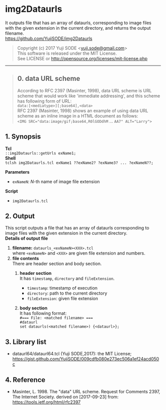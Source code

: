 # img2Dataurls
It outputs file that has an array of dataurls, corresponding to image files with the given extension in the current directory, and returns the output filename.  
https://github.com/YujiSODE/img2Dataurls
>Copyright (c) 2017 Yuji SODE \<yuji.sode@gmail.com\>  
>This software is released under the MIT License.  
>See LICENSE or http://opensource.org/licenses/mit-license.php
______
>## 0. data URL scheme
>According to RFC 2397 \(Masinter, 1998\), data URL scheme is URL scheme that would work like \'immediate addressing\', and this scheme has following form of URL:  
>`data:[<mediatype>][;base64],<data>`  
>RFC 2397 \(Masinter, 1998\) shows an example of using data URL scheme as an inline image in a HTML document as follows:  
>`<IMG SRC="data:image/gif;base64,R0lGODdhM` ... `AA7" ALT="Larry">`

## 1. Synopsis
**Tcl**  
`::img2Dataurls::getUrls exName1;`  
**Shell**  
`tclsh img2Dataurls.tcl exName1 ??exName2? ?exName3? ... ?exNameN??;`

**Parameters**  
- `exNameN`: *N*-th name of image file extension

**Script**  
- `img2Dataurls.tcl`

## 2. Output
This script outputs a file that has an array of dataurls corresponding to image files with the given extension in the current directory.  
**Details of output file**  
1. **filename:** `dataurls_<exNameN><XXX>.tcl`  
   where `<exNameN>` and `<XXX>` are given file extension and numbers.
2. **file contents**  
   There are header section and body section.  
   1. **header section**  
      It has `timestamp`, `directory` and `fileExtension`.  
      - `timestamp`: timestamp of execution
      - `directory`: path to the current directory
      - `fileExtension`: given file extension
      
   2. **body section**  
      It has following format:  
      `#=== File: <matched filename> ===`  
      `#dataurl`  
      `set dataurls(<matched filename>) {<dataurl>};`
      
## 3. Library list
- dataurl64/dataurl64.tcl (Yuji SODE,2017): the MIT License; https://gist.github.com/YujiSODE/009cdfb080e273ec506a1ef24acd050c

## 4. Reference
- Masinter, L. 1998. The "data" URL scheme. Request for Comments 2397, The Internet Society.
derived on \[2017-09-23\] from: https://tools.ietf.org/html/rfc2397
